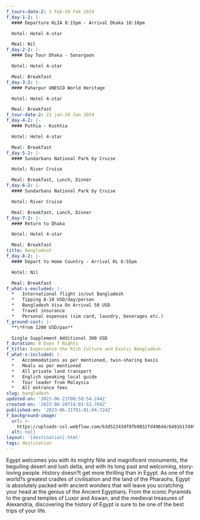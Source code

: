 ```yaml
---
f_tours-date-2: 3 Feb-10 Feb 2024
f_day-1-2: |-
  #### Departure KLIA 8:15pm - Arrival Dhaka 10:10pm

  Hotel: Hotel 4-star

  Meal: Nil
f_day-2-2: |-
  #### Day Tour Dhaka - Sonargaon

  Hotel: Hotel 4-star

  Meal: Breakfast
f_day-3-2: |-
  #### Paharpur UNESCO World Heritage

  Hotel: Hotel 4-star

  Meal: Breakfast
f_tour-date-2: 21 jan-28 Jan 2024
f_day-4-2: |-
  #### Puthia - Kushtia

  Hotel: Hotel 4-star

  Meal: Breakfast
f_day-5-2: |-
  #### Sundarbans National Park by Cruise

  Hotel: River Cruise

  Meal: Breakfast, Lunch, Dinner
f_day-6-2: |-
  #### Sundarbans National Park by Cruise

  Hotel: River Cruise

  Meal: Breakfast, Lunch, Dinner
f_day-7-2: |-
  #### Return to Dhaka

  Hotel: Hotel 4-star

  Meal: Breakfast
title: Bangladesh
f_day-8-2: |-
  #### Depart to Home Country - Arrival KL 6:55pm

  Hotel: Nil

  Meal: Breakfast
f_what-s-excluded: |-
  *   International flight in/out Bangladesh
  *   Tipping 8-10 USD/day/person
  *   Bangladesh Visa On Arrival 50 USD
  *   Travel insurance
  *   Personal expenses (sim card, laundry, beverages etc.)
f_ground-cost: |-
  **\*From 1200 USD/pax**

  Single Supplement Additional 300 USD
f_duration: 8 Days 7 Nights
f_title: Experience the Rich Culture and Exotic Bangladesh
f_what-s-included: |-
  *   Accommodations as per mentioned, twin-sharing basis
  *   Meals as per mentioned
  *   All private land transport
  *   English speaking local guide
  *   Tour leader from Malaysia
  *   All entrance fees
slug: bangladesh
updated-on: '2023-06-21T00:58:54.244Z'
created-on: '2023-06-20T14:01:53.769Z'
published-on: '2023-06-21T01:01:04.724Z'
f_background-image:
  url: >-
    https://uploads-ssl.webflow.com/63d52243df8fb9032fd496d4/6491b17d49e260dbbe6957c7_bangladesh.jpg
  alt: null
layout: '[destination].html'
tags: destination
---
```


Egypt welcomes you with its mighty Nile and magnificent monuments, the beguiling desert and lush delta, and with its long past and welcoming, story-loving people. History doesn?t get more thrilling than in Egypt. As one of the world?s greatest cradles of civilisation and the land of the Pharaohs, Egypt is absolutely packed with ancient wonders that will leave you scratching your head at the genius of the Ancient Egyptians. From the iconic Pyramids to the grand temples of Luxor and Aswan, and the medieval treasures of Alexandria, discovering the history of Egypt is sure to be one of the best trips of your life.
